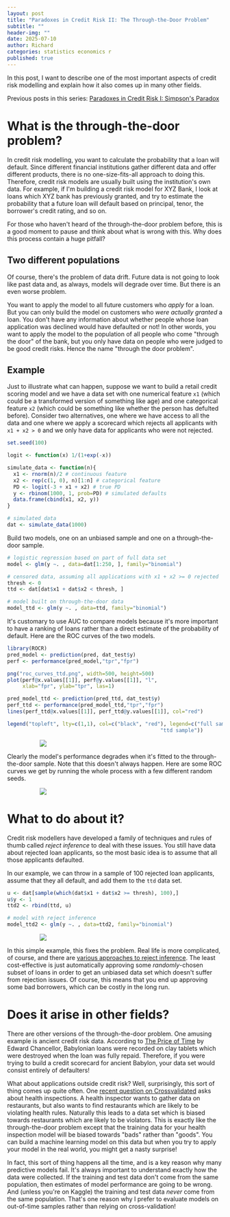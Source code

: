 ```yaml
---
layout: post
title: "Paradoxes in Credit Risk II: The Through-the-Door Problem"
subtitle: ""
header-img: ""
date: 2025-07-10
author: Richard
categories: statistics economics r
published: true
---
```

In this post, I want to describe one of the most important aspects of credit risk modelling and explain how it also comes up in many other fields.

Previous posts in this series: [Paradoxes in Credit Risk I: Simpson's Paradox](https://datascienceconfidential.github.io/statistics/economics/2024/09/30/paradoxes-in-credit-risk-1.html)

# What is the through-the-door problem?

In credit risk modelling, you want to calculate the probability that a loan will default. Since different financial institutions gather different data and offer different products, there is no one-size-fits-all approach to doing this. Therefore, credit risk models are usually built using the institution's own data. For example, if I'm building a credit risk model for XYZ Bank, I look at loans which XYZ bank has previously granted, and try to estimate the probability that a future loan will default based on principal, tenor, the borrower's credit rating, and so on.

For those who haven't heard of the through-the-door problem before, this is a good moment to pause and think about what is wrong with this. Why does this process contain a huge pitfall?

## Two different populations

Of course, there's the problem of data drift. Future data is not going to look like past data and, as always, models will degrade over time. But there is an even worse problem.

You want to apply the model to all future customers who *apply* for a loan. But you can only build the model on customers who *were actually granted* a loan. You don't have any information about whether people whose loan application was declined would have defaulted or not! In other words, you want to apply the model to the population of all people who come "through the door" of the bank, but you only have data on people who were judged to be good credit risks. Hence the name "through the door problem".

## Example

Just to illustrate what can happen, suppose we want to build a retail credit scoring model and we have a data set with one numerical feature `x1` (which could be a transformed version of something like age) and one categorical feature `x2` (which could be something like whether the person has defulted before). Consider two alternatives, one where we have access to all the data and one where we apply a scorecard which rejects all applicants with `x1 + x2 > 0` and we only have data for applicants who were not rejected.

```r
set.seed(100)

logit <- function(x) 1/(1+exp(-x))

simulate_data <- function(n){
  x1 <- rnorm(n)/2 # continuous feature
  x2 <- rep(c(1, 0), n)[1:n] # categorical feature
  PD <- logit(-3 + x1 + x2) # true PD
  y <- rbinom(1000, 1, prob=PD) # simulated defaults
  data.frame(cbind(x1, x2, y))
}

# simulated data
dat <- simulate_data(1000)
```

Build two models, one on an unbiased sample and one on a through-the-door sample.

```r
# logistic regression based on part of full data set
model <- glm(y ~. , data=dat[1:250, ], family="binomial")

# censored data, assuming all applications with x1 + x2 >= 0 rejected
thresh <- 0
ttd <- dat[dat$x1 + dat$x2 < thresh, ]

# model built on through-the-door data
model_ttd <- glm(y ~. , data=ttd, family="binomial")
```

It's customary to use AUC to compare models because it's more important to have a ranking of loans rather than a direct estimate of the probability of default. Here are the ROC curves of the two models.

```r
library(ROCR)
pred_model <- prediction(pred, dat_test$y)
perf <- performance(pred_model,"tpr","fpr")

png("roc_curves_ttd.png", width=500, height=500)
plot(perf@x.values[[1]], perf@y.values[[1]], "l",
     xlab="fpr", ylab="tpr", las=1)

pred_model_ttd <- prediction(pred_ttd, dat_test$y)
perf_ttd <- performance(pred_model_ttd,"tpr","fpr")
lines(perf_ttd@x.values[[1]], perf_ttd@y.values[[1]], col="red")

legend("topleft", lty=c(1,1), col=c("black", "red"), legend=c("full sample",
                                                  "ttd sample"))
```

<div style="width:70%; margin: 0 auto">
<img src="/blog/images/2025/roc_curves_ttd.png" />
</div>

Clearly the model's performance degrades when it's fitted to the through-the-door sample. Note that this doesn't always happen. Here are some ROC curves we get by running the whole process with a few different random seeds.

<div style="width:70%; margin: 0 auto">
    <img src="/blog/images/2025/nine_roc_curves.png" />
</div>

# What to do about it?

Credit risk modellers have developed a family of techniques and rules of thumb called *reject inference* to deal with these issues. You still have data about rejected loan applicants, so the most basic idea is to assume that all those applicants defaulted.

In our example, we can throw in a sample of 100 rejected loan applicants, assume that they all default, and add them to the `ttd` data set.

```r
u <- dat[sample(which(dat$x1 + dat$x2 >= thresh), 100),]
u$y <- 1
ttd2 <- rbind(ttd, u)

# model with reject inference
model_ttd2 <- glm(y ~. , data=ttd2, family="binomial")
```

<div style="width:70%; margin: 0 auto">
    <img src="/blog/images/2025/roc_curves_ttd_2.png" />
</div>

In this simple example, this fixes the problem. Real life is more complicated, of course, and there are [various approaches to reject inference](https://riskspan.com/reject-inference-methods-in-credit-modeling/). The least cost-effective is just automatically approving some *randomly*-chosen subset of loans in order to get an unbiased data set which doesn't suffer from rejection issues. Of course, this means that you end up approving some bad borrowers, which can be costly in the long run.

# Does it arise in other fields?

There are other versions of the through-the-door problem. One amusing example is ancient credit risk data. According to [The Price of Time](https://www.penguin.co.uk/books/448594/the-price-of-time-by-chancellor-edward/9781802060157) by Edward Chancellor, Babylonian loans were recorded on clay tablets which were destroyed when the loan was fully repaid. Therefore, if you were trying to build a credit scorecard for ancient Babylon, your data set would consist entirely of defaulters!

What about applications outside credit risk? Well, surprisingly, this sort of thing comes up quite often. One [recent question on Crossvalidated](https://stats.stackexchange.com/questions/661353/training-ml-models-where-sampling-process-selects-likely-positives-the-health-i/661356#661356) asks about health inspections. A health inspector wants to gather data on restaurants, but also wants to find restaurants which are likely to be violating health rules. Naturally this leads to a data set which is biased towards restaurants which are likely to be violators. This is exactly like the through-the-door problem except that the training data for your health inspection model will be biased towards "bads" rather than "goods". You can build a machine learning model on this data but when you try to apply your model in the real world, you might get a nasty surprise!

In fact, this sort of thing happens all the time, and is a key reason why many predictive models fail. It's always important to understand exactly how the data were collected. If the training and test data don't come from the same population, then estimates of model performance are going to be wrong. And (unless you're on Kaggle) the training and test data *never* come from the same population. That's one reason why I prefer to evaluate models on out-of-time samples rather than relying on cross-validation!